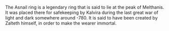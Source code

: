 The Asnail ring is a legendary ring that is said to lie at the peak of Melthanis.
It was placed there for safekeeping by Kalvira during the last great war of light and dark somewhere around -780.
It is said to have been created by Zalteth himself, in order to make the wearer immortal.
